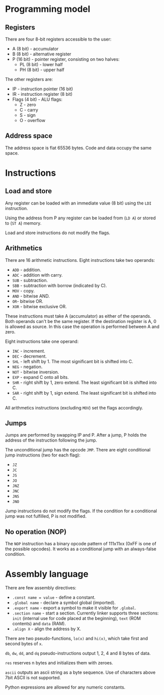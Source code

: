 # Programming model
## Registers

There are four 8-bit registers accessible to the user:
* A (8 bit) - accumulator
* B (8 bit) - alternative register
* P (16 bit) - pointer register, consisting on two halves:
  * PL (8 bit) - lower half
  * PH (8 bit) - upper half

The other registers are:
* IP - instruction pointer (16 bit)
* IR - instruction register (8 bit)
* Flags (4 bit) - ALU flags:
  * Z - zero
  * C - carry
  * S - sign
  * O - overflow

## Address space

The address space is flat 65536 bytes. Code and data occupy the same space.

# Instructions
## Load and store

Any register can be loaded with an immediate value (8 bit) using the `LDI` instruction.

Using the address from P any register can be loaded from (`LD A`) or stored to (`ST A`) memory.

Load and store instructions do not modify the flags.

## Arithmetics

There are 16 arithmetic instructions. Eight instructions take two operands:
* `ADD` - addition.
* `ADC` - addition with carry.
* `SUB` - subtraction.
* `SBB` - subtraction with borrow (indicated by C).
* `MOV` - copy.
* `AND` - bitwise AND.
* `OR`- bitwise OR.
* `XOR` - bitwise exclusive OR.

These instructions must take A (accumulator) as either of the operands. Both operands can't be the same register. If the destination register is A, 0 is allowed as source. In this case the operation is performed between A and zero.

Eight instructions take one operand:
* `INC` - increment.
* `DEC` - decrement.
* `SHL` - left shift by 1. The most significant bit is shifted into C.
* `NEG` - negation.
* `NOT` - bitwise inversion.
* `EXP` - expand C onto all bits.
* `SHR` - right shift by 1, zero extend. The least significant bit is shifted into C.
* `SAR` - right shift by 1, sign extend. The least significant bit is shifted into C.

All arithmetics instructions (excluding `MOV`) set the flags accordingly.

## Jumps

Jumps are performed by swapping IP and P. After a jump, P holds the address of the instruction following the jump.

The unconditional jump has the opcode `JMP`. There are eight conditional jump instructions (two for each flag):
* `JZ`
* `JC`
* `JS`
* `JO`
* `JNZ`
* `JNC`
* `JNS`
* `JNO`

Jump instructions do not modify the flags. If the condition for a conditional jump was not fulfilled, P is not modified.

## No operation (NOP)

The `NOP` instruction has a binary opcode pattern of 111x11xx (0xFF is one of the possible opcodes). It works as a conditional jump with an always-false condition.

# Assembly language

There are few assembly directives:
* `.const name = value` - define a constant.
* `.global name` - declare a symbol global (imported).
* `.export name` - export a symbol to make it visible for `.global`.
* `.section name` - start a section. Currently linker supports three sections: `init` (internal use for code placed at the beginning), `text` (ROM contents) and `data` (RAM).
* `.align X` - align the address by X.

There are two pseudo-functions, `lo(x)` and `hi(x)`, which take first and second bytes of `x`.

`db`, `dw`, `dd`, and `dq` pseudo-instructions output 1, 2, 4 and 8 bytes of data.

`res` reserves n bytes and initializes them with zeroes.

`ascii` outputs an ascii string as a byte sequence. Use of characters above 7bit ASCII is not supported.

Python expressions are allowed for any numeric constants.
